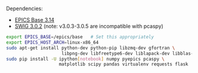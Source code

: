 Dependencies:

* [EPICS Base 3.14](http://www.aps.anl.gov/epics/base/R3-14/12.php)
* [SWIG 3.0.2](http://sourceforge.net/projects/swig/files/swig/swig-3.0.2/) (note: v3.0.3-3.0.5 are incompatible with pcaspy)

```bash
export EPICS_BASE=/epics/base   # Set this appropriately
export EPICS_HOST_ARCH=linux-x86_64
sudo apt-get install python-dev python-pip libzmq-dev gfortran \
                     libpng-dev libfreetype6-dev liblapack-dev libblas-dev
sudo pip install -U ipython[notebook] numpy pyepics pcaspy \
                    matplotlib scipy pandas virtualenv requests flask
```
